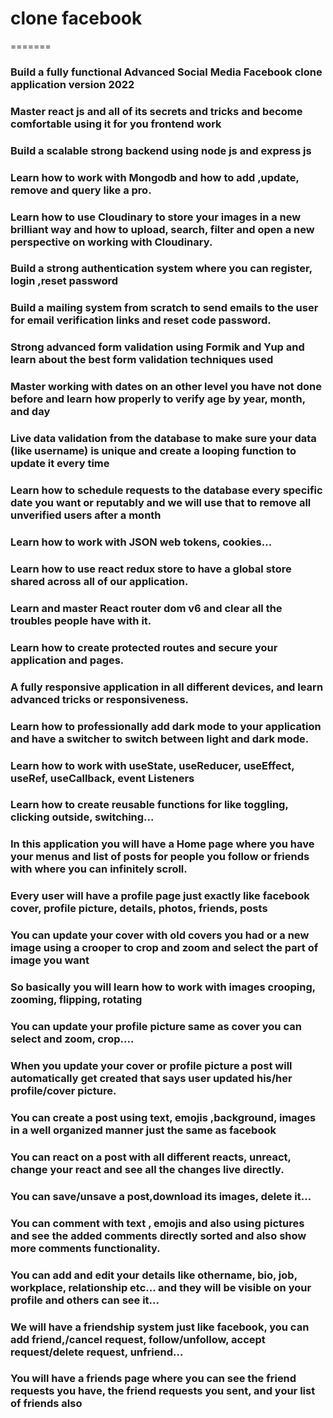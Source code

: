 # clone facebook
=======
### Build a fully functional Advanced Social Media Facebook clone application version 2022

### Master react js and all of its secrets and tricks and become comfortable using it for you frontend work

### Build a scalable strong backend using node js and express js

### Learn how to work with Mongodb and how to add ,update, remove and query like a pro.

### Learn how to use Cloudinary to store your images in a new brilliant way and how to upload, search, filter and open a new perspective on working with Cloudinary.

### Build a strong authentication system where you can register, login ,reset password

### Build a mailing system from scratch to send emails to the user for email verification links and reset code password.

### Strong advanced form validation using Formik and Yup and learn about the best form validation techniques used

### Master working with dates on an other level you have not done before and learn how properly to verify age by year, month, and day

### Live data validation from the database to make sure your data (like username) is unique and create a looping function to update it every time

### Learn how to schedule requests to the database every specific date you want or reputably and we will use that to remove all unverified users after a month

### Learn how to work with JSON web tokens, cookies...

### Learn how to use react redux store to have a global store shared across all of our application.

### Learn and master React router dom v6 and clear all the troubles people have with it.

### Learn how to create protected routes and secure your application and pages.

### A fully responsive application in all different devices, and learn advanced tricks or responsiveness.

### Learn how to professionally add dark mode to your application and have a switcher to switch between light and dark mode.

### Learn how to work with useState, useReducer, useEffect, useRef, useCallback, event Listeners

### Learn how to create reusable functions for like toggling, clicking outside, switching...

### In this application you will have a Home page where you have your menus and list of posts for people you follow or friends with where you can infinitely scroll.

### Every user will have a profile page just exactly like facebook cover, profile picture, details, photos, friends, posts

### You can update your cover with old covers you had or a new image using a crooper to crop and zoom and select the part of image you want

### So basically you will learn how to work with images crooping, zooming, flipping, rotating

### You can update your profile picture same as cover you can select and zoom, crop....

### When you update your cover or profile picture a post will automatically get created that says user updated his/her profile/cover picture.

### You can create a post using text, emojis ,background, images in a well organized manner just the same as facebook

### You can react on a post with all different reacts, unreact, change your react and see all the changes live directly.

### You can save/unsave a post,download its images, delete it...

### You can comment with text , emojis and also using pictures and see the added comments directly sorted and also show more comments functionality.

### You can add and edit your details like othername, bio, job, workplace, relationship etc... and they will be visible on your profile and others can see it...

### We will have a friendship system just like facebook, you can add friend,/cancel request, follow/unfollow, accept request/delete request, unfriend...

### You will have a friends page where you can see the friend requests you have, the friend requests you sent, and your list of friends also



